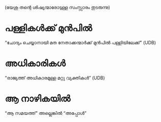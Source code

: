 (യേശു തന്റെ ശിഷ്യന്മാരോടുള്ള സംസ്സാരം തുടരുന്നു)
# പള്ളികൾക്ക് മുൻപിൽ
“ചോദ്യം ചെയ്യാനായി മത നേതാക്കന്മാർക്ക് മുൻപിൽ പള്ളിയിലേക്ക്” (UDB)
# അധികാരികൾ
“രാജ്യത്ത് അധികാരമുള്ള മറ്റു വ്യക്തികൾ” (UDB)
# ആ നാഴികയിൽ
“ആ സമയത്ത്” അല്ലെങ്കിൽ “അപ്പോൾ”
